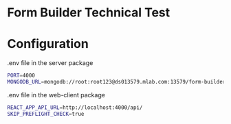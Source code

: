 # Form Builder Technical Test

# Configuration

.env file in the server package

```bash
PORT=4000
MONGODB_URL=mongodb://root:root123@ds013579.mlab.com:13579/form-builder
```

.env file in the web-client package

```bash
REACT_APP_API_URL=http://localhost:4000/api/
SKIP_PREFLIGHT_CHECK=true
```
